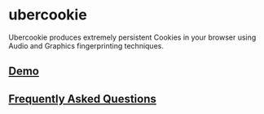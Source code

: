 # ubercookie
Ubercookie produces extremely persistent Cookies in your browser using Audio and Graphics fingerprinting techniques.

## [Demo](http://ubercookie.robinlinus.com)

## [Frequently Asked Questions](http://ubercookie.robinlinus.com)
